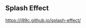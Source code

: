 Splash Effect
----------------------------------------------------
https://i99c.github.io/splash-effect/
